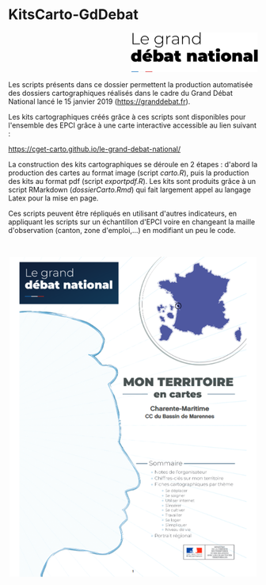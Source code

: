 # KitsCarto-GdDebat

<p align="right">
  <img src="https://raw.githubusercontent.com/observatoire-territoires/KitsCarto-GdDebat/master/img/logoGDN.png" width="256">
</p>     
     
Les scripts présents dans ce dossier permettent la production automatisée des dossiers cartographiques réalisés dans le cadre du Grand Débat National lancé le 15 janvier 2019 (https://granddebat.fr). 

Les kits cartographiques créés grâce à ces scripts sont disponibles pour l'ensemble des EPCI grâce à une carte interactive accessible au lien suivant : 

https://cget-carto.github.io/le-grand-debat-national/

La construction des kits cartographiques se déroule en 2 étapes : d'abord la production des cartes au format image  (script *carto.R*), puis la production des kits au format pdf (script *exportpdf.R*). Les kits sont produits grâce à un script RMarkdown (*dossierCarto.Rmd*) qui fait largement appel au langage Latex pour la mise en page.

Ces scripts peuvent être répliqués en utilisant d'autres indicateurs, en appliquant les scripts sur un échantillon d'EPCI voire en changeant la maille d'observation (canton, zone d'emploi,...) en modifiant un peu le code.

</br>
<p align="center">
  <img src="https://raw.githubusercontent.com/observatoire-territoires/KitsCarto-GdDebat/master/img/couv_ex.png" width="500">
</p>     
